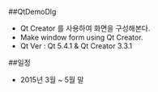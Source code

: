 ##QtDemoDlg
* Qt Creator 를 사용하여 화면을 구성해본다.
* Make window form using Qt Creator.
* Qt Ver : Qt 5.4.1 & Qt Creator 3.3.1

##일정
* 2015년 3월 ~ 5월 말 
